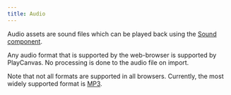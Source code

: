 ```yaml
---
title: Audio
---
```


Audio assets are sound files which can be played back using the [Sound component][sound-component].

Any audio format that is supported by the web-browser is supported by PlayCanvas. No processing is done to the audio file on import.

Note that not all formats are supported in all browsers. Currently, the most widely supported format is [MP3][mp3].

[mp3]: https://caniuse.com/mp3
[sound-component]: /user-manual/scenes/components/sound/

